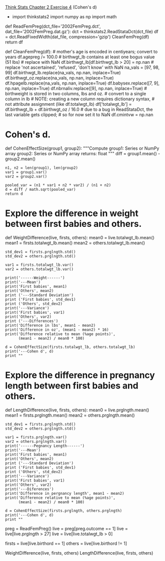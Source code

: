 [Think Stats Chapter 2 Exercise 4](http://greenteapress.com/thinkstats2/html/thinkstats2003.html#toc24) (Cohen's d)

* import thinkstats2
import numpy as np
import math

def ReadFemPreg(dct_file='2002FemPreg.dct',
                dat_file='2002FemPreg.dat.gz'):
    dct = thinkstats2.ReadStataDct(dct_file)
    df = dct.ReadFixedWidth(dat_file, compression='gzip')
    CleanFemPreg(df)
    return df


def CleanFemPreg(df):
    # mother's age is encoded in centiyears; convert to years
    df.agepreg /= 100.0
    # birthwgt_lb contains at least one bogus value (51 lbs)
    # replace with NaN
    df.birthwgt_lb[df.birthwgt_lb > 20] = np.nan
    # replace 'not ascertained', 'refused', 'don't know' with NaN
    na_vals = [97, 98, 99]
    df.birthwgt_lb.replace(na_vals, np.nan, inplace=True)
    df.birthwgt_oz.replace(na_vals, np.nan, inplace=True)
    df.hpagelb.replace(na_vals, np.nan, inplace=True)
    df.babysex.replace([7, 9], np.nan, inplace=True)
    df.nbrnaliv.replace([9], np.nan, inplace=True)
    # birthweight is stored in two columns, lbs and oz.
    # convert to a single column in lb
    # NOTE: creating a new column requires dictionary syntax,
    # not attribute assignment (like df.totalwgt_lb)
    df['totalwgt_lb'] = df.birthwgt_lb + df.birthwgt_oz / 16.0
    # due to a bug in ReadStataDct, the last variable gets clipped;
    # so for now set it to NaN
    df.cmintvw = np.nan

# Cohen's d.
def CohenEffectSize(group1, group2):
    """Compute
    group1: Series or NumPy array
    group2: Series or NumPy array
    returns: float
    """
    diff = group1.mean() - group2.mean()

    n1, n2 = len(group1), len(group2)
    var1 = group1.var()
    var2 = group2.var()

    pooled_var = (n1 * var1 + n2 * var2) / (n1 + n2)
    d = diff / math.sqrt(pooled_var)
    return d

# Explore the difference in weight between first babies and others.
def WeightDifference(live, firsts, others):
    mean0 = live.totalwgt_lb.mean()
    mean1 = firsts.totalwgt_lb.mean()
    mean2 = others.totalwgt_lb.mean()

    std_dev1 = firsts.prglngth.std()
    std_dev2 = others.prglngth.std()

    var1 = firsts.totalwgt_lb.var()
    var2 = others.totalwgt_lb.var()

    print('------Weight------')
    print('---Mean')
    print('First babies', mean1)
    print('Others', mean2)
    print ('---Standard Deviation')
    print ('First babies', std_dev1)
    print ('Others', std_dev2)
    print('---Variance')
    print('First babies', var1)
    print('Others', var2)
    print ('---Differences')
    print('Difference in lbs', mean1 - mean2)
    print('Difference in oz', (mean1 - mean2) * 16)
    print('Difference relative to mean (%age points)',
          (mean1 - mean2) / mean0 * 100)

    d = CohenEffectSize(firsts.totalwgt_lb, others.totalwgt_lb)
    print('---Cohen d', d)
    print ""

# Explore the difference in pregnancy length between first babies and others.
def LengthDifference(live, firsts, others):
    mean0 = live.prglngth.mean()
    mean1 = firsts.prglngth.mean()
    mean2 = others.prglngth.mean()

    std_dev1 = firsts.prglngth.std()
    std_dev2 = others.prglngth.std()

    var1 = firsts.prglngth.var()
    var2 = others.prglngth.var()
    print('------Pegnancy Length------')
    print('---Mean')
    print('First babies', mean1)
    print('Others', mean2)
    print ('---Standard Deviation')
    print ('First babies', std_dev1)
    print ('Others', std_dev2)
    print('---Variance')
    print('First babies', var1)
    print('Others', var2)
    print('---Diferences')
    print('Difference in pergnancy length', mean1 - mean2)
    print('Difference relative to mean (%age points)',
          (mean1 - mean2) / mean0 * 100)

    d = CohenEffectSize(firsts.prglngth, others.prglngth)
    print('---Cohen d', d)
    print ""

preg = ReadFemPreg()
live = preg[preg.outcome == 1]
live = live[live.prglngth > 27]
live = live[live.totalwgt_lb > 0]

firsts = live[live.birthord == 1]
others = live[live.birthord != 1]

WeightDifference(live, firsts, others)
LengthDifference(live, firsts, others)
